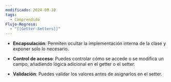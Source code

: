 ```yaml
---
modificado: 2024-09-10
tags:
  - Comprendido
Flujo-Regreso:
  - "[[Getter-Setters]]"
---
```

+ **Encapsulación**: Permiten ocultar la implementación interna de la clase y exponer solo lo necesario.

+ **Control de acceso**: Puedes controlar cómo se accede o se modifica un campo, añadiendo lógica adicional en el getter o el setter.

+ **Validación**: Puedes validar los valores antes de asignarlos en el setter.
